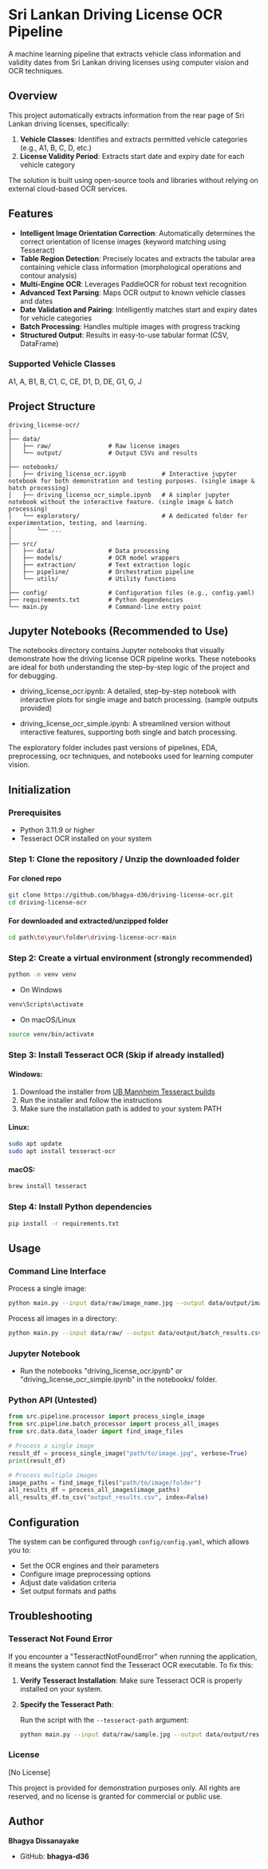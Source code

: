 # Sri Lankan Driving License OCR Pipeline

A machine learning pipeline that extracts vehicle class information and validity dates from Sri Lankan driving licenses using computer vision and OCR techniques.

## Overview

This project automatically extracts information from the rear page of Sri Lankan driving licenses, specifically:

1. **Vehicle Classes**: Identifies and extracts permitted vehicle categories (e.g., A1, B, C, D, etc.)
2. **License Validity Period**: Extracts start date and expiry date for each vehicle category

The solution is built using open-source tools and libraries without relying on external cloud-based OCR services.

## Features

- **Intelligent Image Orientation Correction**: Automatically determines the correct orientation of license images (keyword matching using Tesseract)
- **Table Region Detection**: Precisely locates and extracts the tabular area containing vehicle class information (morphological operations and contour analysis)
- **Multi-Engine OCR**: Leverages PaddleOCR for robust text recognition
- **Advanced Text Parsing**: Maps OCR output to known vehicle classes and dates
- **Date Validation and Pairing**: Intelligently matches start and expiry dates for vehicle categories
- **Batch Processing**: Handles multiple images with progress tracking
- **Structured Output**: Results in easy-to-use tabular format (CSV, DataFrame)

### Supported Vehicle Classes

A1, A, B1, B, C1, C, CE, D1, D, DE, G1, G, J

## Project Structure

```text
driving_license-ocr/
│
├── data/
│   ├── raw/                # Raw license images
│   └── output/             # Output CSVs and results
│
├── notebooks/
│   ├── driving_license_ocr.ipynb          # Interactive jupyter notebook for both demonstration and testing purposes. (single image & batch processing)
│   ├── driving_license_ocr_simple.ipynb   # A simpler jupyter notebook without the interactive feature. (single image & batch processing)
│   └── exploratory/                       # A dedicated folder for experimentation, testing, and learning.
│       └── ...
│
├── src/
│   ├── data/               # Data processing
│   ├── models/             # OCR model wrappers
│   ├── extraction/         # Text extraction logic
│   ├── pipeline/           # Orchestration pipeline
│   └── utils/              # Utility functions
│
├── config/                 # Configuration files (e.g., config.yaml)
├── requirements.txt        # Python dependencies
└── main.py                 # Command-line entry point
```

## Jupyter Notebooks (Recommended to Use)

The notebooks directory contains Jupyter notebooks that visually demonstrate how the driving license OCR pipeline works. These notebooks are ideal for both understanding the step-by-step logic of the project and for debugging. 

* driving_license_ocr.ipynb: A detailed, step-by-step notebook with interactive plots for single image and batch processing. (sample outputs provided)

* driving_license_ocr_simple.ipynb: A streamlined version without interactive features, supporting both single and batch processing.

The exploratory folder includes past versions of pipelines, EDA, preprocessing, ocr techniques, and notebooks used for learning computer vision.

## Initialization

### Prerequisites

- Python 3.11.9 or higher
- Tesseract OCR installed on your system

### Step 1: Clone the repository / Unzip the downloaded folder

#### For cloned repo
```bash
git clone https://github.com/bhagya-d36/driving-license-ocr.git
cd driving-license-ocr
```

#### For downloaded and extracted/unzipped folder
```bash
cd path\to\your\folder\driving-license-ocr-main
```

### Step 2: Create a virtual environment (strongly recommended)

```bash
python -m venv venv
```

* On Windows
```bash
venv\Scripts\activate
```

* On macOS/Linux
```bash
source venv/bin/activate
```

### Step 3: Install Tesseract OCR (Skip if already installed)

#### Windows:
1. Download the installer from [UB Mannheim Tesseract builds](https://github.com/UB-Mannheim/tesseract/wiki)
2. Run the installer and follow the instructions
3. Make sure the installation path is added to your system PATH

#### Linux:
```bash
sudo apt update
sudo apt install tesseract-ocr
```

#### macOS:
```bash
brew install tesseract
```


### Step 4: Install Python dependencies

```bash
pip install -r requirements.txt
```


## Usage

### Command Line Interface

Process a single image:

```bash
python main.py --input data/raw/image_name.jpg --output data/output/image_name_result.csv
```

Process all images in a directory:

```bash
python main.py --input data/raw/ --output data/output/batch_results.csv --batch
```


### Jupyter Notebook

* Run the notebooks "driving_license_ocr.ipynb" or "driving_license_ocr_simple.ipynb" in the notebooks/ folder.


### Python API (Untested)

```python
from src.pipeline.processor import process_single_image
from src.pipeline.batch_processor import process_all_images
from src.data.data_loader import find_image_files

# Process a single image
result_df = process_single_image("path/to/image.jpg", verbose=True)
print(result_df)

# Process multiple images
image_paths = find_image_files("path/to/image/folder")
all_results_df = process_all_images(image_paths)
all_results_df.to_csv("output_results.csv", index=False)
```

## Configuration

The system can be configured through `config/config.yaml`, which allows you to:

- Set the OCR engines and their parameters
- Configure image preprocessing options
- Adjust date validation criteria
- Set output formats and paths

## Troubleshooting

### Tesseract Not Found Error

If you encounter a "TesseractNotFoundError" when running the application, it means the system cannot find the Tesseract OCR executable. To fix this:

1. **Verify Tesseract Installation**: Make sure Tesseract OCR is properly installed on your system.

2. **Specify the Tesseract Path**:
   
   Run the script with the `--tesseract-path` argument:
   ```bash
   python main.py --input data/raw/sample.jpg --output data/output/results.csv --tesseract-path "C:\Program Files\Tesseract-OCR\tesseract.exe"


### License
[No License]

This project is provided for demonstration purposes only. All rights are reserved, and no license is granted for commercial or public use.

## Author 
**Bhagya Dissanayake**

* GitHub: **bhagya-d36**

